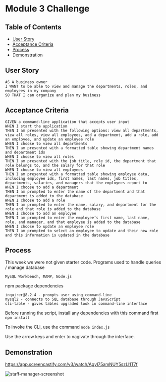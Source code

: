 # Module 3 Challenge


## Table of Contents
* [User Story](#user-story)
* [Acceptance Criteria](#acceptance-criteria)
* [Process](#process)
* [Demonstration](#demonstration)

## User Story

```
AS A business owner
I WANT to be able to view and manage the departments, roles, and employees in my company
SO THAT I can organize and plan my business
```


## Acceptance Criteria

```
GIVEN a command-line application that accepts user input
WHEN I start the application
THEN I am presented with the following options: view all departments, view all roles, view all employees, add a department, add a role, add an employee, and update an employee role
WHEN I choose to view all departments
THEN I am presented with a formatted table showing department names and department ids
WHEN I choose to view all roles
THEN I am presented with the job title, role id, the department that role belongs to, and the salary for that role
WHEN I choose to view all employees
THEN I am presented with a formatted table showing employee data, including employee ids, first names, last names, job titles, departments, salaries, and managers that the employees report to
WHEN I choose to add a department
THEN I am prompted to enter the name of the department and that department is added to the database
WHEN I choose to add a role
THEN I am prompted to enter the name, salary, and department for the role and that role is added to the database
WHEN I choose to add an employee
THEN I am prompted to enter the employee’s first name, last name, role, and manager, and that employee is added to the database
WHEN I choose to update an employee role
THEN I am prompted to select an employee to update and their new role and this information is updated in the database 
```

## Process

This week we were not given starter code. 
Programs used to handle queries / manage database
```
MySQL Workbench, MAMP, Node.js
```
npm package dependencies
```
inquirer@8.2.4 - prompts user using command-line
mysql2 - connects to SQL database through JavsScript
cli-table - gives tables upgraded look in command-line interface
```
Before running the script, install any dependencies with this command first
``` npm install ```

To invoke the CLI, use the command
```node index.js```

Use the arrow keys and enter to nagivate through the interface.


## Demonstration
https://app.screencastify.com/v3/watch/AgvI75amNUY5szLl1T7f

![staff-manager-screenshot](https://github.com/dvdhyn/staff-manager/assets/145178667/48637dc3-d077-435f-879e-f3ee7c088979)
